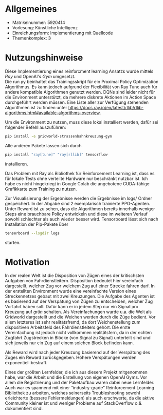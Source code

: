 # Allgemeines
- Matrikelnummer: 5920414
- Vorlesung: Künstliche Intelligenz
- Einreichungsform: Implementierung mit Quellcode
- Themenkomplex: 3

# Nutzungshinweise
Diese Implementierung eines reinforcment learning Ansatzs wurde mittels _Ray_ und OpenAI's _Gym_ umgesetzt.  
Die run.py beinhaltet das Trainingsskript für ein Proximal Policy Optimization Algorithmus. Es kann jedoch aufgrund der Flexibilität
von Ray Tune auch für andere kompatible Algorithmen genutzt werden. DQNs sind leider nicht für die Environment unterstützt,
da mehrere diskrete Aktionen im Action Space durchgeführt werden müssen. Eine Liste aller zur Verfügung stehenden Algorithmen
ist zu finden unter https://docs.ray.io/en/latest/rllib/rllib-algorithms.html#available-algorithms-overview.

Um die Environment zu nutzen, muss diese lokal installiert werden, dafür sei folgender Befehl auszuführen:
```bash
pip install -e gridworld-strassenbahnkreuzung-gym
```
Alle anderen Pakete lassen sich durch 
```bash
pip install "ray[tune]" "ray[rllib]" tensorflow
```
installieren. 

Das Problem mit Ray als Bibliothek für Reinforcement Learning ist, dass es für lokale Tests ohne verteilte Hardware nur beschränkt
nutzbar ist. Ich habe es nicht hingekriegt in Google Colab die angebotene CUDA-fähige Grafikkarte zum Training zu nutzen.


Zur Visualisierung der Ergebnisse werden die Ergebnisse im logs/ Ordner gespeichert. In der Abgabe sind 2 exemplarisch trainierte
PPO-Agenten. Unter Reward ist zu sehen, dass die Algorithmen bereits innerhalb weniger Steps eine brauchbare Policy entwickeln und diese im weiteren
Verlauf sowohl schlechter als auch wieder besser wird. 
Tensorboard lässt sich nach Installation der Pip-Pakete über
```bash
tensorboard --logdir logs
``` 
starten.

# Motivation
In der realen Welt ist die Disposition von Zügen eines der kritischsten Aufgaben von Fahrdienstleitern. Disposition bedeutet
hier vereinfach dargestellt, welcher Zug vor welchem Zug auf einer Strecke fahren darf. In der erstellten Environment
wurde eine vereinfachte Version eines Streckennetzes gebaut mit zwei Kreuzungen. Die Aufgabe des Agenten ist es basierend auf der
Verspätung von Zügen zu entscheiden, welcher Zug Vorfahrt haben soll. Dafür kann er in jedem Step nur ein Signal pro Kreuzung auf _grün_
schalten. Als Vereinfachungen wurde u.a. die Welt als Gridworld dargestellt und die Weichen werden durch die Züge bedient.
Vor allem letzteres ist sehr realitätsfremd, da dort Weichenstellung zum dispositiven Arbeitsfeld des Fahrdienstleiters gehört.
Die erste Vereinfachung ist jedoch nicht vollkommen realitätsfern, da in der echten Zugfahrt Zugstrecken in Blöcke (von Signal
zu Signal) unterteilt sind und sich jeweils nur ein Zug auf einem solchen Block befinden kann.

Als Reward wird nach jeder Kreuzung basierend auf der Verspätung des Zuges ein Reward zurückgegeben. Höhere Verspätungen
werden exponentiell bestraft. 

Eines der größten Lernfelder, die ich aus diesem Projekt mitgenommen habe, war die Arbeit und die Erstellung von eigenen OpenAI Gyms.
Vor allem die Registrierung und der Paketaufbau waren dabei neue Lernfelder. Auch war es spannend mit einer "industry-grade"
Reinforcement Learning Bibliothek zu arbeiten, welches seinerseits Troubleshooting sowohl erleichterte (bessere Fehlermeldungen)
als auch erschwerte, da die aktive Community kleiner ist und weniger Probleme auf StackOverflow o.ä. dokumentiert sind.

